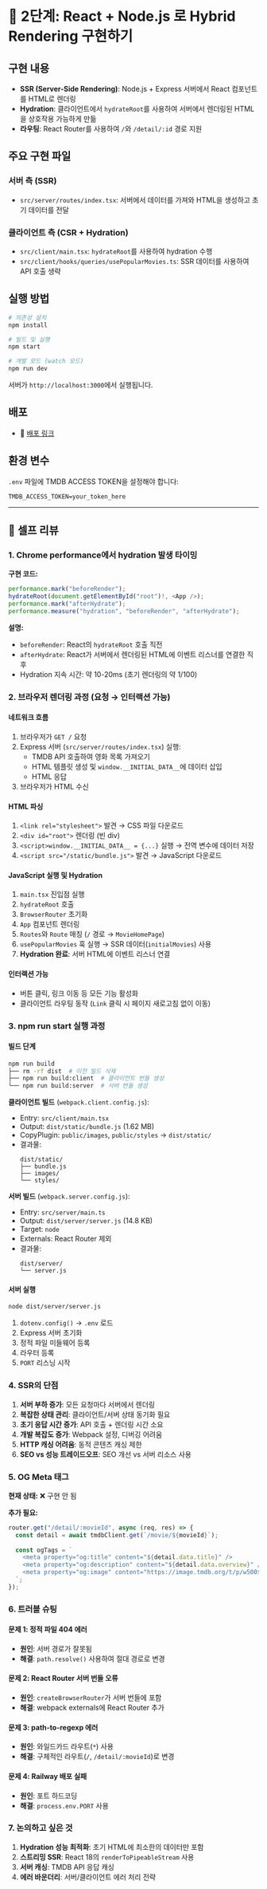 # 🚀 2단계: React + Node.js 로 Hybrid Rendering 구현하기

## 구현 내용

- **SSR (Server-Side Rendering)**: Node.js + Express 서버에서 React 컴포넌트를 HTML로 렌더링
- **Hydration**: 클라이언트에서 `hydrateRoot`를 사용하여 서버에서 렌더링된 HTML을 상호작용 가능하게 만듦
- **라우팅**: React Router를 사용하여 `/`와 `/detail/:id` 경로 지원

## 주요 구현 파일

### 서버 측 (SSR)
- `src/server/routes/index.tsx`: 서버에서 데이터를 가져와 HTML을 생성하고 초기 데이터를 전달

### 클라이언트 측 (CSR + Hydration)
- `src/client/main.tsx`: `hydrateRoot`를 사용하여 hydration 수행
- `src/client/hooks/queries/usePopularMovies.ts`: SSR 데이터를 사용하여 API 호출 생략

## 실행 방법

```bash
# 의존성 설치
npm install

# 빌드 및 실행
npm start

# 개발 모드 (watch 모드)
npm run dev
```

서버가 `http://localhost:3000`에서 실행됩니다.

## 배포

- 🚀 [배포 링크](https://rendering-basecamp-production-ed58.up.railway.app/)

## 환경 변수

`.env` 파일에 TMDB ACCESS TOKEN을 설정해야 합니다:

```
TMDB_ACCESS_TOKEN=your_token_here
```

---

## 🧠 셀프 리뷰

### 1. Chrome performance에서 hydration 발생 타이밍

**구현 코드:**
```typescript
performance.mark("beforeRender");
hydrateRoot(document.getElementById("root")!, <App />);
performance.mark("afterHydrate");
performance.measure("hydration", "beforeRender", "afterHydrate");
```

**설명:**
- `beforeRender`: React의 `hydrateRoot` 호출 직전
- `afterHydrate`: React가 서버에서 렌더링된 HTML에 이벤트 리스너를 연결한 직후
- Hydration 지속 시간: 약 10-20ms (초기 렌더링의 약 1/100)

### 2. 브라우저 렌더링 과정 (요청 → 인터랙션 가능)

#### 네트워크 흐름
1. 브라우저가 `GET /` 요청
2. Express 서버 (`src/server/routes/index.tsx`) 실행:
   - TMDB API 호출하여 영화 목록 가져오기
   - HTML 템플릿 생성 및 `window.__INITIAL_DATA__`에 데이터 삽입
   - HTML 응답
3. 브라우저가 HTML 수신

#### HTML 파싱
1. `<link rel="stylesheet">` 발견 → CSS 파일 다운로드
2. `<div id="root">` 렌더링 (빈 div)
3. `<script>window.__INITIAL_DATA__ = {...}` 실행 → 전역 변수에 데이터 저장
4. `<script src="/static/bundle.js">` 발견 → JavaScript 다운로드

#### JavaScript 실행 및 Hydration
1. `main.tsx` 진입점 실행
2. `hydrateRoot` 호출
3. `BrowserRouter` 초기화
4. `App` 컴포넌트 렌더링
5. `Routes`와 `Route` 매칭 (`/` 경로 → `MovieHomePage`)
6. `usePopularMovies` 훅 실행 → SSR 데이터(`initialMovies`) 사용
7. **Hydration 완료**: 서버 HTML에 이벤트 리스너 연결

#### 인터랙션 가능
- 버튼 클릭, 링크 이동 등 모든 기능 활성화
- 클라이언트 라우팅 동작 (`Link` 클릭 시 페이지 새로고침 없이 이동)

### 3. npm run start 실행 과정

#### 빌드 단계
```bash
npm run build
├── rm -rf dist  # 이전 빌드 삭제
├── npm run build:client  # 클라이언트 번들 생성
└── npm run build:server  # 서버 번들 생성
```

**클라이언트 빌드** (`webpack.client.config.js`):
- Entry: `src/client/main.tsx`
- Output: `dist/static/bundle.js` (1.62 MB)
- CopyPlugin: `public/images`, `public/styles` → `dist/static/`
- 결과물:
  ```
  dist/static/
  ├── bundle.js
  ├── images/
  └── styles/
  ```

**서버 빌드** (`webpack.server.config.js`):
- Entry: `src/server/main.ts`
- Output: `dist/server/server.js` (14.8 KB)
- Target: `node`
- Externals: React Router 제외
- 결과물:
  ```
  dist/server/
  └── server.js
  ```

#### 서버 실행
```bash
node dist/server/server.js
```
1. `dotenv.config()` → `.env` 로드
2. Express 서버 초기화
3. 정적 파일 미들웨어 등록
4. 라우터 등록
5. `PORT` 리스닝 시작

### 4. SSR의 단점

1. **서버 부하 증가**: 모든 요청마다 서버에서 렌더링
2. **복잡한 상태 관리**: 클라이언트/서버 상태 동기화 필요
3. **초기 응답 시간 증가**: API 호출 + 렌더링 시간 소요
4. **개발 복잡도 증가**: Webpack 설정, 디버깅 어려움
5. **HTTP 캐싱 어려움**: 동적 콘텐츠 캐싱 제한
6. **SEO vs 성능 트레이드오프**: SEO 개선 vs 서버 리소스 사용

### 5. OG Meta 태그

**현재 상태:** ❌ 구현 안 됨

**추가 필요:**
```typescript
router.get("/detail/:movieId", async (req, res) => {
  const detail = await tmdbClient.get(`/movie/${movieId}`);
  
  const ogTags = `
    <meta property="og:title" content="${detail.data.title}" />
    <meta property="og:description" content="${detail.data.overview}" />
    <meta property="og:image" content="https://image.tmdb.org/t/p/w500${detail.data.poster_path}" />
  `;
});
```

### 6. 트러블 슈팅

#### 문제 1: 정적 파일 404 에러
- **원인**: 서버 경로가 잘못됨
- **해결**: `path.resolve()` 사용하여 절대 경로로 변경

#### 문제 2: React Router 서버 번들 오류
- **원인**: `createBrowserRouter`가 서버 번들에 포함
- **해결**: webpack externals에 React Router 추가

#### 문제 3: path-to-regexp 에러
- **원인**: 와일드카드 라우트(`*`) 사용
- **해결**: 구체적인 라우트(`/`, `/detail/:movieId`)로 변경

#### 문제 4: Railway 배포 실패
- **원인**: 포트 하드코딩
- **해결**: `process.env.PORT` 사용

### 7. 논의하고 싶은 것

1. **Hydration 성능 최적화**: 초기 HTML에 최소한의 데이터만 포함
2. **스트리밍 SSR**: React 18의 `renderToPipeableStream` 사용
3. **서버 캐싱**: TMDB API 응답 캐싱
4. **에러 바운더리**: 서버/클라이언트 에러 처리 전략
